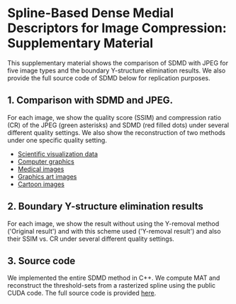 # Spline-Based Dense Medial Descriptors for Image Compression: Supplementary Material

This supplementary material shows the comparison of SDMD with JPEG for five image types and the boundary Y-structure elimination results. We also provide the full source code of SDMD below for replication purposes.

## 1. Comparison with SDMD and JPEG.

 For each image, we show the quality score (SSIM) and compression ratio (CR) of the JPEG (green asterisks) and SDMD (red filled dots) under several different quality settings. We also show the reconstruction of two methods under one specific quality setting.


  - [Scientific visualization data](./scivis.md)
  - [Computer graphics](./cg.md)
  - [Medical images](./medical.md)
  - [Graphics art images](./abstract.md)
  - [Cartoon images](./cartoon.md)
  
  
## 2. Boundary Y-structure elimination results

For each image, we show the result without using the Y-removal method ('Original result') and with this scheme used ('Y-removal result') and also their SSIM vs. CR under several different quality settings. 

## 3. Source code

We implemented the entire SDMD method in C++. We compute MAT and reconstruct the threshold-sets from a rasterized spline using the public CUDA code. The full source code is provided [here](./codeReadME.md).